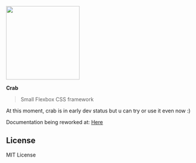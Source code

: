 <img src="https://rampouchee.github.io/crab/crab.png" width="200">

**Crab**
> Small Flexbox CSS framework

At this moment, crab is in early dev status but u can try or use it even now :)

Documentation being reworked at: [Here](http://crabcss.com/)

## License
MIT License